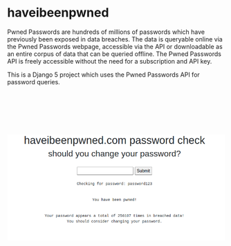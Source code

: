 # haveibeenpwned

Pwned Passwords are hundreds of millions of passwords which have previously been exposed in data breaches. The data is queryable online via the Pwned Passwords webpage, accessible via the API or downloadable as an entire corpus of data that can be queried offline. The Pwned Passwords API is freely accessible without the need for a subscription and API key.

This is a Django 5 project which uses the Pwned Passwords API for password queries. 

<br><br><br><br><br>


![screenshot of project example](pwned.png)
